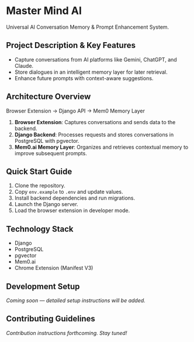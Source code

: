 # Master Mind AI

Universal AI Conversation Memory & Prompt Enhancement System.

## Project Description & Key Features
- Capture conversations from AI platforms like Gemini, ChatGPT, and Claude.
- Store dialogues in an intelligent memory layer for later retrieval.
- Enhance future prompts with context-aware suggestions.

## Architecture Overview
Browser Extension → Django API → Mem0 Memory Layer

1. **Browser Extension**: Captures conversations and sends data to the backend.
2. **Django Backend**: Processes requests and stores conversations in PostgreSQL with pgvector.
3. **Mem0.ai Memory Layer**: Organizes and retrieves contextual memory to improve subsequent prompts.

## Quick Start Guide
1. Clone the repository.
2. Copy `env.example` to `.env` and update values.
3. Install backend dependencies and run migrations.
4. Launch the Django server.
5. Load the browser extension in developer mode.

## Technology Stack
- Django
- PostgreSQL
- pgvector
- Mem0.ai
- Chrome Extension (Manifest V3)

## Development Setup
*Coming soon — detailed setup instructions will be added.*

## Contributing Guidelines
*Contribution instructions forthcoming. Stay tuned!*

